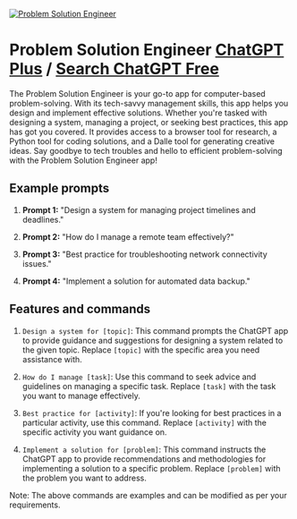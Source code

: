 
[![Problem Solution Engineer](https://files.oaiusercontent.com/file-TL01ML5bsEEGL57JnfaSWtxU?se=2123-10-16T18%3A32%3A22Z&sp=r&sv=2021-08-06&sr=b&rscc=max-age%3D31536000%2C%20immutable&rscd=attachment%3B%20filename%3D4dc54b9b-9e2c-4d47-895f-22c26b57a302.png&sig=CIcNyOscAyG0/%2BRr82ayFzOwORX44HD2AyNaYWSoheY%3D)](https://chat.openai.com/g/g-Rj9bKBRuc-problem-solution-engineer)

# Problem Solution Engineer [ChatGPT Plus](https://chat.openai.com/g/g-Rj9bKBRuc-problem-solution-engineer) / [Search ChatGPT Free](https://gptcall.net/index.html#/?search=Problem%20Solution%20Engineer)

The Problem Solution Engineer is your go-to app for computer-based problem-solving. With its tech-savvy management skills, this app helps you design and implement effective solutions. Whether you're tasked with designing a system, managing a project, or seeking best practices, this app has got you covered. It provides access to a browser tool for research, a Python tool for coding solutions, and a Dalle tool for generating creative ideas. Say goodbye to tech troubles and hello to efficient problem-solving with the Problem Solution Engineer app!

## Example prompts

1. **Prompt 1:** "Design a system for managing project timelines and deadlines."

2. **Prompt 2:** "How do I manage a remote team effectively?"

3. **Prompt 3:** "Best practice for troubleshooting network connectivity issues."

4. **Prompt 4:** "Implement a solution for automated data backup."

## Features and commands

1. `Design a system for [topic]`: This command prompts the ChatGPT app to provide guidance and suggestions for designing a system related to the given topic. Replace `[topic]` with the specific area you need assistance with.

2. `How do I manage [task]`: Use this command to seek advice and guidelines on managing a specific task. Replace `[task]` with the task you want to manage effectively.

3. `Best practice for [activity]`: If you're looking for best practices in a particular activity, use this command. Replace `[activity]` with the specific activity you want guidance on.

4. `Implement a solution for [problem]`: This command instructs the ChatGPT app to provide recommendations and methodologies for implementing a solution to a specific problem. Replace `[problem]` with the problem you want to address.

Note: The above commands are examples and can be modified as per your requirements.


